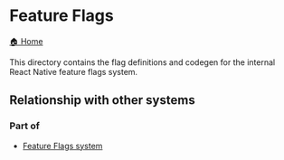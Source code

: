 # Feature Flags

[🏠 Home](../../../../../__docs__/README.md)

This directory contains the flag definitions and codegen for the internal React
Native feature flags system.

## Relationship with other systems

### Part of

- [Feature Flags system](../../../src/private/featureflags/__docs__/README.md)
